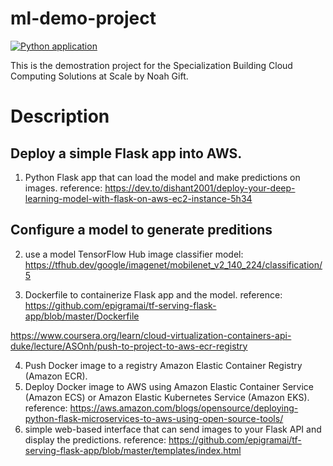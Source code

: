 # ml-demo-project

[![Python application](https://github.com/matiaspakua/ml-demo-project/actions/workflows/python-app.yml/badge.svg?branch=main)](https://github.com/matiaspakua/ml-demo-project/actions/workflows/python-app.yml)

This is the demostration project for the Specialization Building Cloud Computing Solutions at Scale by Noah Gift.

# Description

## Deploy a simple Flask app into AWS.

1. Python Flask app that can load the model and make predictions on images.  reference: https://dev.to/dishant2001/deploy-your-deep-learning-model-with-flask-on-aws-ec2-instance-5h34

## Configure a model to generate preditions 

2. use a model TensorFlow Hub image classifier model: https://tfhub.dev/google/imagenet/mobilenet_v2_140_224/classification/5

3. Dockerfile to containerize Flask app and the model.  reference: https://github.com/epigramai/tf-serving-flask-app/blob/master/Dockerfile

https://www.coursera.org/learn/cloud-virtualization-containers-api-duke/lecture/ASOnh/push-to-project-to-aws-ecr-registry

4. Push Docker image to a registry  Amazon Elastic Container Registry (Amazon ECR).
5. Deploy Docker image to AWS using Amazon Elastic Container Service (Amazon ECS) or Amazon Elastic Kubernetes Service (Amazon EKS).  reference: https://aws.amazon.com/blogs/opensource/deploying-python-flask-microservices-to-aws-using-open-source-tools/
6. simple web-based interface that can send images to your Flask API and display the predictions. reference: https://github.com/epigramai/tf-serving-flask-app/blob/master/templates/index.html
